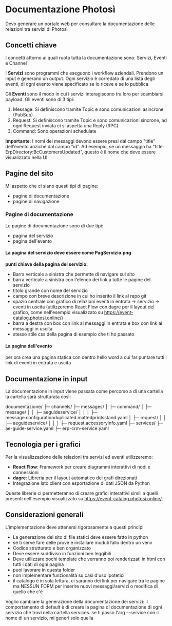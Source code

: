 # Documentazione Photosì
Devo generare un portale web per consultare la documentazione delle relazioni tra servizi di Photosì

## Concetti chiave

I concetti attorno ai quali ruota tutta la documentazione sono: Servizi, Eventi e Channel

I **Servizi** sono programmi che eseguono i workflow aziendali. Prendono un input e generano un output. Ogni servizio è corredato di una lista degli eventi, di ogni evento viene specificato se lo riceve e se lo pubblica


Gli **Eventi** sono il modo in cui i servizi interagiscono tra loro per scambiarsi payload.
Gli eventi sono di 3 tipi:
1) Message: Si definiscono tramite Topic e sono comunicazioni asincrone (PubSub)
2) Request: Si definiscono tramite Topic e sono comunicazioni sincrone, ad ogni Request inviata ci si aspetta una Reply (RPC)
3) Command: Sono operazioni schedulate

**Importante**: I nomi dei messaggi devono essere presi dal campo "title" dell'evento anziché dal campo "id". Ad esempio, se un messaggio ha "title: ErpDirectory:BcCustomersUpdated", questo è il nome che deve essere visualizzato nella UI.

## Pagine del sito
Mi aspetto che ci siano questi tipi di pagine:
- pagine di documentazione
- pagine di navigazione

### Pagine di documentazione
Le pagine di documentazione sono di due tipi:
- pagina del servizio
- pagina dell'evento

#### La pagina del **servizio** deve essere come PagServizio.png
**punti chiave della pagina del servizio:**
- Barra verticale a sinistra che permette di navigare sul sito
- barra verticale a sinistra con l'elenco dei link a tutte le pagine del servizio
- titolo grande con nome del servizio
- campo con breve descrizione in cui ho inserito il link al repo git
- spazio centrale con grafico di relazioni eventi in entrata -> servizio -> eventi in uscita (utilizzeremo React Flow con dagre per il layout del grafico, come nell'esempio visualizzato su https://event-catalog.photosi.online/)
- barra a destra con box con link ai messaggi in entrata e box con link ai messaggi in uscita
- stesso stile css della pagina di esempio che ti ho passato

#### La pagina dell'evento

per ora crea una pagina statica con dentro hello word a cui far puntare tutti i link di eventi in entrata e uscita

## Documentazione in input
La documentazione in input viene passata come percorso a di una cartella la cartella sarà strutturata così:

documentazione/
├─ channels/
├─ messages/
│  ├─ command/
│  ├─ message/
│  │  ├─ aeguideservice/
│  │  │  ├─ message.configurationduplicated.mattedprintsstand.yaml
│  ├─ request/
│  │  ├─ aeguideservice/
│  │  │  ├─ request.accessoryinfo.yaml
├─ services/
   ├─ ae-guide-service.yaml
   ├─ erp-crm-service.yaml

## Tecnologia per i grafici
Per la visualizzazione delle relazioni tra servizi ed eventi utilizzeremo:
- **React Flow**: Framework per creare diagrammi interattivi di nodi e connessioni
- **dagre**: Libreria per il layout automatico dei grafi direzionati
- Integrazione lato client con esportazione di dati JSON da Python

Queste librerie ci permetteranno di creare grafici interattivi simili a quelli presenti nell'esempio visualizzato su https://event-catalog.photosi.online/.

## Considerazioni generali
L'implementazione deve attenersi rigorosamente a questi principi

- La generazione del sito di file statici deve essere fatto in python
- se ti serve fare delle prove e installare moduli fallo dentro un venv
- Codice strutturato e ben organizzato
- Deve essere suddiviso in funzioni ben leggibili
- Deve utilizzare pochi template che verranno poi renderizzati in html con tutti i dati di ogni pagina
- puoi lavorare in questa folder
- non implementare funzionalità su casi d'uso ipotetici
- il catalogo è in sola lettura, ci saranno dei link per navigare tra le pagine ma NESSUN FORM per inserire nuovi messaggi/servizi o modifica di quello che c'è

Voglio cambiare la generazione della documentazione dei servizi:
il comportamento di default è di creare la pagina di documentazione di ogni servizio che trovi nella cartella services.
se ti passo l'arg --service con il nome di un servizio, mi generi solo quella
